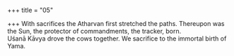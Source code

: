 +++
title = "05"

+++
With sacrifices the Atharvan first stretched the paths. Thereupon was the  Sun, the protector of commandments, the tracker, born.  
Uśanā Kāvya drove the cows together. We sacrifice to the immortal birth  of Yama.  